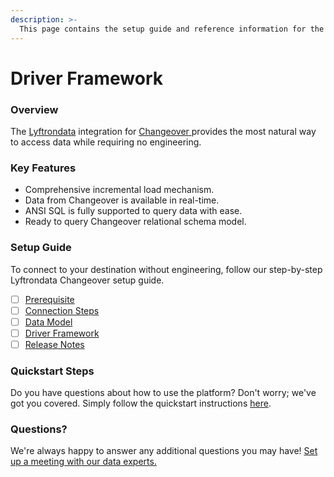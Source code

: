 ```yaml
---
description: >-
  This page contains the setup guide and reference information for the Changeover source connector.
---
```


# Driver Framework

### Overview

The [Lyftrondata](https://www.lyftrondata.com/) integration for [Changeover](https://www.lyftrondata.com/integration/changeover/)[ ](https://www.lyftrondata.com/integration/changeover/)provides the most natural way to access data while requiring no engineering.

### Key Features

* Comprehensive incremental load mechanism.
* Data from Changeover is available in real-time.&#x20;
* ANSI SQL is fully supported to query data with ease.
* Ready to query Changeover relational schema model.

### Setup Guide

To connect to your destination without engineering, follow our step-by-step Lyftrondata Changeover setup guide.

* [ ] [Prerequisite](../../technology-analytics/changeover/prerequisite.md)
* [ ] [Connection Steps](../../technology-analytics/changeover/connection-steps.md)
* [ ] [Data Model](../../technology-analytics/changeover/data-model/)
* [ ] [Driver Framework](../../technology-analytics/changeover/driver-framework/)
* [ ] [Release Notes](../../technology-analytics/changeover/release-notes.md)

### Quickstart Steps

Do you have questions about how to use the platform? Don't worry; we've got you covered. Simply follow the quickstart instructions [here](../../../quickstart-steps.md).

### Questions? <a href="#questions" id="questions"></a>

We're always happy to answer any additional questions you may have! [Set up a meeting with our data experts.](https://www.lyftrondata.com/book-a-meeting/)



